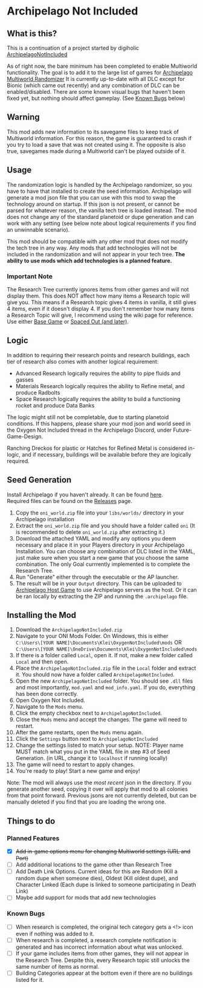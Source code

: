 # Archipelago Not Included

## What is this?

This is a continuation of a project started by digiholic [ArchipelagoNotIncluded](https://github.com/digiholic/ArchipelagoNotIncluded)

As of right now, the bare minimum has been completed to enable Multiworld functionality. The goal is to add it to the large list of games for [Archipelago Multiworld Randomizer](https://archipelago.gg)
It is currently up-to-date with all DLC except for Bionic (which came out recently) and any combination of DLC can be enabled/disabled.
There are some known visual bugs that haven't been fixed yet, but nothing should affect gameplay. (See [Known Bugs](#known-bugs) below)

## Warning

This mod adds new information to its savegame files to keep track of Multiworld information. For this reason, the game is guaranteed to crash if you try to load a save that was not created using it. The opposite is also true, savegames made during a Multiworld can't be played outside of it.

## Usage

The randomization logic is handled by the Archipelago randomizer, so you have to have that installed to create the seed information. Archipelago will generate a mod json file that you can use with this mod to swap the technology around on startup. If this json is not present, or cannot be parsed for whatever reason, the vanilla tech tree is loaded instead. The mod does not change any of the standard planetoid or dupe generation and can work with any setting (see below note about logical requirements if you find an unwinnable scenario).

This mod should be compatible with any other mod that does not modify the tech tree in any way. Any mods that add technologies will not be included in the randomization and will not appear in your tech tree. **The ability to use mods which add technologies is a planned feature.**

### Important Note

The Research Tree currently ignores items from other games and will not display them. This does NOT affect how many items a Research topic will give you. This means if a Research topic gives 4 items in vanilla, it still gives 4 items, even if it doesn't display 4. If you don't remember how many items a Research Topic will give, I recommend using the wiki page for reference. Use either [Base Game](https://oxygennotincluded.fandom.com/wiki/Category:Research) or [Spaced Out (and later)](https://oxygennotincluded.fandom.com/wiki/Category:Research).

## Logic

In addition to requiring their research points and research buildings, each tier of research also comes with another logical requirement:
+ Advanced Research logically requires the ability to pipe fluids and gasses
+ Materials Research logically requires the ability to Refine metal, and produce Radbolts
+ Space Research logically requires the ability to build a functioning rocket and produce Data Banks

The logic might still not be completable, due to starting planetoid conditions. If this happens, please share your mod json and world seed in the Oxygen Not Included thread in the Archipelago Discord, under Future-Game-Design.

Ranching Dreckos for plastic or Hatches for Refined Metal is considered in-logic, and if necessary, buildings will be available before they are logically required.

## Seed Generation

Install Archipelago if you haven't already. It can be found [here](https://github.com/ArchipelagoMW/Archipelago/releases).  
Required files can be found on the [Releases](https://github.com/ShadowKitty42/ONI-Archipelago/releases/latest) page.

1. Copy the `oni_world.zip` file into your `libs/worlds/` directory in your Archipelago installation
2. Extract the `oni_world.zip` file and you should have a folder called `oni` (It is recommended to delete `oni_world.zip` after extracting it.)
3. Download the attached YAML and modify any options you deem necessary and place it in your Players directory in your Archipelago Installation. You can choose any combination of DLC listed in the YAML, just make sure when you start a new game that you choose the same combination. The only Goal currrently implemented is to complete the Research Tree.
4. Run "Generate" either through the executable or the AP launcher.
5. The result will be in your `Output` directory. This can be uploaded to [Archipelago Host Game](https://archipelago.gg/uploads) to use Archipelago servers as the host. Or it can be ran locally by extracting the ZIP and running the `.archipelago` file.

## Installing the Mod

1. Download the `ArchipelagoNotIncluded.zip`
2. Navigate to your ONI Mods Folder. On Windows, this is either<br/>`C:\Users\[YOUR NAME]\Documents\Klei\OxygenNotIncluded\mods` OR<br/>`C:\Users\[YOUR NAME]\OneDrive\Documents\Klei\OxygenNotIncluded\mods`
3. If there is a folder called `Local`, open it. If not, make a new folder called `Local` and then open.
4. Place the `ArchipelagoNotIncluded.zip` file in the `Local` folder and extract it. You should now have a folder called `ArchipelagoNotIncluded`.
5. Open the new `ArchipelagoNotIncluded` folder. You should see `.dll` files and most importantly, `mod.yaml` and `mod_info.yaml`. If you do, everything has been done correctly.
6. Open Oxygen Not Included.
7. Navigate to the `Mods` menu.
8. Click the empty checkbox next to `ArchipelagoNotIncluded`.
9. Close the `Mods` menu and accept the changes. The game will need to restart.
10. After the game restarts, open the `Mods` menu again.
11. Click the `Settings` button next to `ArchipelagoNotIncluded`
12. Change the settings listed to match your setup. NOTE: Player name MUST match what you put in the YAML file in step #3 of Seed Generation. (in URL, change it to `localhost` if running locally)
13. The game will need to restart to apply changes.
14. You're ready to play! Start a new game and enjoy!

Note: The mod will always use the *most recent* json in the directory. If you generate another seed, copying it over will apply that mod to all colonies from that point forward. Previous jsons are not currently deleted, but can be manually deleted if you find that you are loading the wrong one.

## Things to do

### Planned Features

- [x] ~~Add in-game options menu for changing Multiworld settings (URL and Port)~~
- [ ] Add additional locations to the game other than Research Tree
- [ ] Add Death Link Options. Current ideas for this are Random (Kill a random dupe when someone dies), Oldest (Kill oldest dupe), and Character Linked (Each dupe is linked to someone participating in Death Link)
- [ ] Maybe add support for mods that add new technologies

### Known Bugs

- [ ] When research is completed, the original tech category gets a <!> icon even if nothing was added to it.
- [ ] When research is completed, a research complete notification is generated and has incorrect information about what was unlocked.
- [ ] If your game includes items from other games, they will not appear in the Research Tree. Despite this, every Research topic still unlocks the same number of items as normal.
- [ ] Building Categories appear at the bottom even if there are no buildings listed for it.